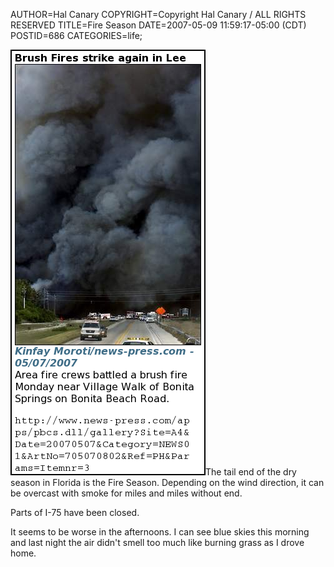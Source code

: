 AUTHOR=Hal Canary
COPYRIGHT=Copyright Hal Canary / ALL RIGHTS RESERVED
TITLE=Fire Season
DATE=2007-05-09 11:59:17-05:00 (CDT)
POSTID=686
CATEGORIES=life;

[![[]](/images/2007-05-09-fire-season.png)](http://www.news-press.com/apps/pbcs.dll/gallery?Site=A4&Date=20070507&Category=NEWS01&ArtNo=705070802&Ref=PH&Params=Itemnr=3)The tail end of the dry season in Florida is the Fire Season. Depending on the wind direction, it can be overcast with smoke for miles and miles without end.

Parts of I-75 have been closed.

It seems to be worse in the afternoons. I can see blue skies this morning and last night the air didn't smell too much like burning grass as I drove home.
